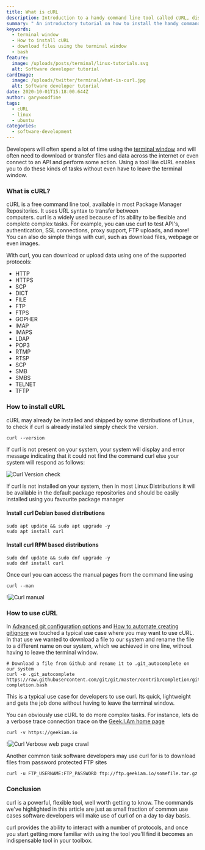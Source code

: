 ```yaml
---
title: What is cURL
description: Introduction to a handy command line tool called cURL, discussing installing and its most basic use cases
summary: " An introductory tutorial on how to install the handy command line tool name cURL and when and where to use it "
keywords:
  - terminal window
  - How to install cURL
  - download files using the terminal window
  - bash
feature:
  image: /uploads/posts/terminal/linux-tutorials.svg
  alt: Software developer tutorial
cardImage:
  image: /uploads/twitter/terminal/what-is-curl.jpg
  alt: Software developer tutorial
date: 2020-10-01T15:18:00.644Z
author: garywoodfine
tags:
  - cURL
  - linux
  - ubuntu
categories:
  - software-development
---
```

Developers will often spend a lot of time using the [terminal window](https://geekiam.io/what-is-a-terminal-window/ "What is a terminal window | Geek.I.Am") and will often
need to download or transfer files and data across the internet or even connect to an API and perform some action. Using a tool like cURL enables you
to do these kinds of tasks without even have to leave the terminal window.

### What is cURL?
 cURL is a free command line tool, available in most Package Manager Repositories. It uses URL syntax to transfer between  
 computers. curl is a widely used because of its ability to be flexible and complete complex tasks. For example, 
 you can use curl to test API's, authentication, SSL connections, proxy support, FTP uploads, and more! You can also do
 simple things with curl, such as download files, webpage or even images.
 
 With curl, you can download or upload data using one of the supported protocols:
 
 * HTTP 
 * HTTPS
 * SCP 
 * DICT
 * FILE
 * FTP
 * FTPS
 * GOPHER
 * IMAP
 * IMAPS
 * LDAP
 * POP3
 * RTMP
 * RTSP
 * SCP
 * SMB
 * SMBS
 * TELNET
 * TFTP
   

### How to install cURL

cURL may already be installed and shipped by some distributions of Linux, to check if curl is already installed simply check the
version.
```shell script
curl --version
```
If curl is not present on your system, your system will display and error message indicating that it could not find the 
command curl else your system will respond as follows:

![Curl Version check](/uploads/curl-version.png "cURL version check")

If curl is not installed on your system, then in most Linux Distributions it will be available in the default package repositories
and should be easily installed using you favourite package manager

#### Install curl Debian based distributions

```shell script
sudo apt update && sudo apt upgrade -y
sudo apt install curl
```

#### Install curl RPM based distributions
```shell script
sudo dnf update && sudo dnf upgrade -y
sudo dnf install curl
```

Once curl you can access the manual pages from the command line using 
```shell script
curl --man
```
!![Curl manual ](/uploads/curl-manual.png "cURL manual")

### How to use cURL

In [Advanced git configuration options](https://geekiam.io/advanced-git-configuration-options/ "Advanced Git configuration options | Geek.I.Am") and
[How to automate creating gitignore](https://geekiam.io/how-to-automate-creating-gitignore/ "How to automate creating Git Ignore files | Geek.I.Am") we 
touched a typical use case where you may want to use cURL.  In that use we wanted to download a file to our system and rename the file to a different name on
our system, which we achieved in one line, without having to leave the terminal window.

```shell script
# Download a file from Github and rename it to .git_autocomplete on our system
curl -o .git_autocomplete https://raw.githubusercontent.com/git/git/master/contrib/completion/git-completion.bash
```

This is a typical use case for developers to use curl. Its quick, lightweight and gets the job done without having to leave the terminal window.

You can obviously use cURL to do more complex tasks. For instance, lets do a verbose trace connection trace on the
[Geek.I.Am home page](https://geekiam.io "Geek.I.Am Home page")

```shell script
curl -v https://geekiam.io 

```
!![Curl Verbose web page crawl ](/uploads/curl-verbose-output.png "cURL verbose")

Another common task software developers may use curl for is to download files from password protected FTP sites

```shell script
curl -u FTP_USERNAME:FTP_PASSWORD ftp://ftp.geekiam.io/somefile.tar.gz
```

### Conclusion 

curl is a powerful, flexible tool, well worth getting to know. The commands we've highlighted in this article are just
 as small fraction of common use cases software developers will make use of curl of on a day to day basis.
  
 curl provides the ability to interact with a number of protocols, and once you start getting more familiar with using the tool
 you'll find it becomes an indispensable tool in your toolbox.

